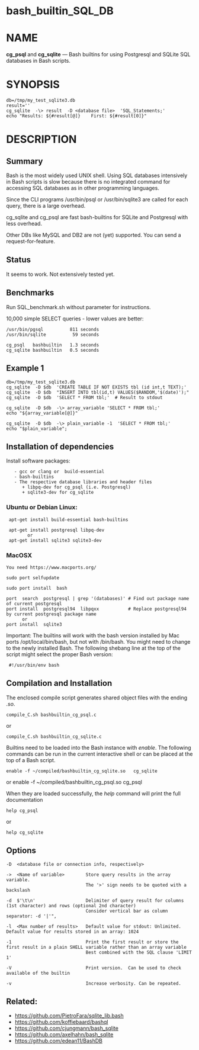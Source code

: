 # bash_builtin_SQL_DB

NAME
====

**cg_psql**  and **cg_sqlite** — Bash builtins for using Postgresql and SQLite SQL databases in Bash scripts.

SYNOPSIS
========


    db=/tmp/my_test_sqlite3.db
    result=''
    cg_sqlite  -\> result  -D <database file>  'SQL_Statements;'
    echo "Results: ${#result[@]}    First: ${#result[0]}"



DESCRIPTION
===========

## Summary

Bash is the most widely used UNIX shell.  Using SQL databases intensively in Bash scripts is slow
because there is no integrated command for accessing SQL databases as in other programming
languages.

Since the CLI programs /usr/bin/psql or /usr/bin/sqlite3 are called for each query, there is a large
overhead.


cg_sqlite and cg_psql are fast bash-builtins for SQLite and Postgresql with less overhead.


Other DBs like  MySQL and  DB2 are not (yet) supported. You can send a request-for-feature.

## Status

It seems to work. Not extensively tested yet.

## Benchmarks

Run SQL_benchmark.sh without parameter for  instructions.

10,000 simple SELECT queries - lower values are better:

    /usr/bin/pgsql          811 seconds
    /usr/bin/sqlite          59 seconds

    cg_psql   bashbuiltin   1.3 seconds
    cg_sqlite bashbuiltin   0.5 seconds




## Example 1


    db=/tmp/my_test_sqlite3.db
    cg_sqlite  -D $db  'CREATE TABLE IF NOT EXISTS tbl (id int,t TEXT);'
    cg_sqlite  -D $db  "INSERT INTO tbl(id,t) VALUES($RANDOM,'$(date)');"
    cg_sqlite  -D $db  'SELECT * FROM tbl;'  # Result to stdout

    cg_sqlite  -D $db  -\> array_variable 'SELECT * FROM tbl;'
    echo "${array_variable[@]}"

    cg_sqlite  -D $db  -\> plain_variable -1  'SELECT * FROM tbl;'
    echo "$plain_variable";



## Installation of dependencies

Install  software packages:

       - gcc or clang or  build-essential
       - bash-builtins
       - The respective database libraries and header files
          + libpq-dev for cg_psql (i.e. Postgresql)
          + sqlite3-dev for cg_sqlite
### Ubuntu or Debian Linux:

     apt-get install build-essential bash-builtins

     apt-get install postgresql libpq-dev
            or
     apt-get install sqlite3 sqlite3-dev




### MacOSX

    You need https://www.macports.org/

    sudo port selfupdate

    sudo port install  bash

    port  search  postgresql | grep '(databases)' # Find out package name of current postgresql
    port install  postgresql94  libpqxx           # Replace postgresql94 by current postgresql package name
          or
    port install  sqlite3


Important: The builtins will work with  the bash version installed by Mac ports  /opt/local/bin/bash, but not with  /bin/bash.
You might need to change to the newly installed Bash.
The following shebang line at the top of the script might select the proper Bash version:

     #!/usr/bin/env bash


## Compilation and Installation

The enclosed compile script generates shared object files with the ending *.so*.

    compile_C.sh bashbuiltin_cg_psql.c

or

    compile_C.sh bashbuiltin_cg_sqlite.c


Builtins need to be loaded into the Bash instance with *enable*.  The following commands can be run in the
current interactive shell or can be placed at the top of a Bash script.

    enable -f ~/compiled/bashbuiltin_cg_sqlite.so   cg_sqlite

or
    enable -f ~/compiled/bashbuiltin_cg_psql.so   cg_psql


When they are loaded successfully, the *help* command will print the full documentation

    help cg_psql

or

    help cg_sqlite




## Options

    -D  <database file or connection info, respectively>

    ->  <Name of variable>        Store query results in the array variable.
                                  The '>' sign needs to be quoted with a backslash

    -d  $'\t\n'                   Delimiter of query result for columns (1st character) and rows (optional 2nd character)
                                  Consider vertical bar as column separator: -d '|'",

    -l  <Max number of results>   Default value for stdout: Unlimited.  Default value for results stored in an array: 1024

    -1                            Print the first result or store the first result in a plain SHELL variable rather than an array variable
                                  Best combined with the SQL clause 'LIMIT 1'

    -V                            Print version.  Can be used to check available of the builtin

    -v                            Increase verbosity. Can be repeated.



## Related:

  - https://github.com/PietroFara/sqlite_lib.bash
  - https://github.com/koffiebaard/bashql
  - https://github.com/cjungmann/bash_sqlite
  - https://github.com/axelhahn/bash_sqlite
  - https://github.com/edean11/BashDB
